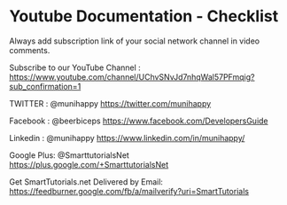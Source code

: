 # Youtube Documentation - Checklist

Always add subscription link of your social network channel in video comments.

Subscribe to our YouTube Channel : https://www.youtube.com/channel/UChvSNvJd7nhqWal57PFmqig?sub_confirmation=1

TWITTER : @munihappy
https://twitter.com/munihappy

Facebook : @beerbiceps 
https://www.facebook.com/DevelopersGuide 

Linkedin : @munihappy 
https://www.linkedin.com/in/munihappy/

Google Plus: @SmarttutorialsNet
https://plus.google.com/+SmarttutorialsNet

Get SmartTutorials.net Delivered by Email:
https://feedburner.google.com/fb/a/mailverify?uri=SmartTutorials
